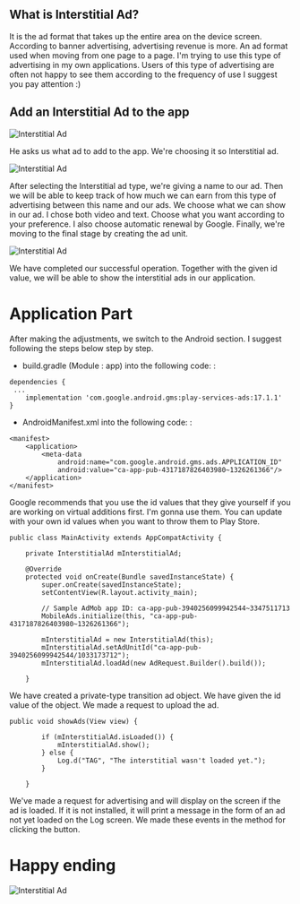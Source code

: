 ## What is Interstitial Ad?

It is the ad format that takes up the entire area on the device screen. According to banner advertising, advertising revenue is more. An ad format used when moving from one page to a page. I'm trying to use this type of advertising in my own applications. Users of this type of advertising are often not happy to see them according to the frequency of use I suggest you pay attention :)

## Add an Interstitial Ad to the app


![Interstitial Ad](https://cdn-images-1.medium.com/max/800/1*vOhwMX-Plm4plkEhHxG2qw.png)

He asks us what ad to add to the app. We're choosing it so Interstitial ad.

![Interstitial Ad](https://cdn-images-1.medium.com/max/800/1*knYXrfr1zqXAyR_FqUbG5Q.png)

After selecting the Interstitial ad type, we're giving a name to our ad. Then we will be able to keep track of how much we can earn from this type of advertising between this name and our ads. We choose what we can show in our ad. I chose both video and text. Choose what you want according to your preference. I also choose automatic renewal by Google. Finally, we're moving to the final stage by creating the ad unit.

![Interstitial Ad](https://cdn-images-1.medium.com/max/800/1*0OvOjmgGqWgCu5wyp4DXIA.png)

We have completed our successful operation. Together with the given id value, we will be able to show the interstitial ads in our application.

# Application Part

After making the adjustments, we switch to the Android section. I suggest following the steps below step by step.

- build.gradle (Module : app) into the following code: :
```
dependencies {
 ...
    implementation 'com.google.android.gms:play-services-ads:17.1.1'
}
```

- AndroidManifest.xml into the following code: :
```
<manifest>
    <application>
        <meta-data
            android:name="com.google.android.gms.ads.APPLICATION_ID"
            android:value="ca-app-pub-4317187826403980~1326261366"/>
    </application>
</manifest>
```

Google recommends that you use the id values that they give yourself if you are working on virtual additions first. I'm gonna use them. You can update with your own id values when you want to throw them to Play Store.

```
public class MainActivity extends AppCompatActivity {

    private InterstitialAd mInterstitialAd;

    @Override
    protected void onCreate(Bundle savedInstanceState) {
        super.onCreate(savedInstanceState);
        setContentView(R.layout.activity_main);

        // Sample AdMob app ID: ca-app-pub-3940256099942544~3347511713
        MobileAds.initialize(this, "ca-app-pub-4317187826403980~1326261366");

        mInterstitialAd = new InterstitialAd(this);
        mInterstitialAd.setAdUnitId("ca-app-pub-3940256099942544/1033173712");
        mInterstitialAd.loadAd(new AdRequest.Builder().build());

    }
```
We have created a private-type transition ad object. We have given the id value of the object. We made a request to upload the ad.

```
public void showAds(View view) {

        if (mInterstitialAd.isLoaded()) {
            mInterstitialAd.show();
        } else {
            Log.d("TAG", "The interstitial wasn't loaded yet.");
        }

    }
```
We've made a request for advertising and will display on the screen if the ad is loaded. If it is not installed, it will print a message in the form of an ad not yet loaded on the Log screen. We made these events in the method for clicking the button.

# Happy ending

![Interstitial Ad](https://cdn-images-1.medium.com/max/800/1*bEOfuNrGaPBUB_OSp4_1jQ.png)
